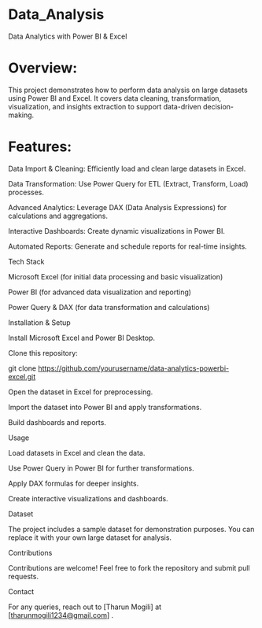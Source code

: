 # Data_Analysis
Data Analytics with Power BI & Excel

# Overview:

This project demonstrates how to perform data analysis on large datasets using Power BI and Excel. It covers data cleaning, transformation, visualization, and insights extraction to support data-driven decision-making.

# Features:

Data Import & Cleaning: Efficiently load and clean large datasets in Excel.

Data Transformation: Use Power Query for ETL (Extract, Transform, Load) processes.

Advanced Analytics: Leverage DAX (Data Analysis Expressions) for calculations and aggregations.

Interactive Dashboards: Create dynamic visualizations in Power BI.

Automated Reports: Generate and schedule reports for real-time insights.

Tech Stack

Microsoft Excel (for initial data processing and basic visualization)

Power BI (for advanced data visualization and reporting)

Power Query & DAX (for data transformation and calculations)

Installation & Setup

Install Microsoft Excel and Power BI Desktop.

Clone this repository:

git clone https://github.com/yourusername/data-analytics-powerbi-excel.git

Open the dataset in Excel for preprocessing.

Import the dataset into Power BI and apply transformations.

Build dashboards and reports.

Usage

Load datasets in Excel and clean the data.

Use Power Query in Power BI for further transformations.

Apply DAX formulas for deeper insights.

Create interactive visualizations and dashboards.

Dataset

The project includes a sample dataset for demonstration purposes. You can replace it with your own large dataset for analysis.

Contributions

Contributions are welcome! Feel free to fork the repository and submit pull requests.


Contact

For any queries, reach out to [Tharun Mogili] at [tharunmogili1234@gmail.com] .

